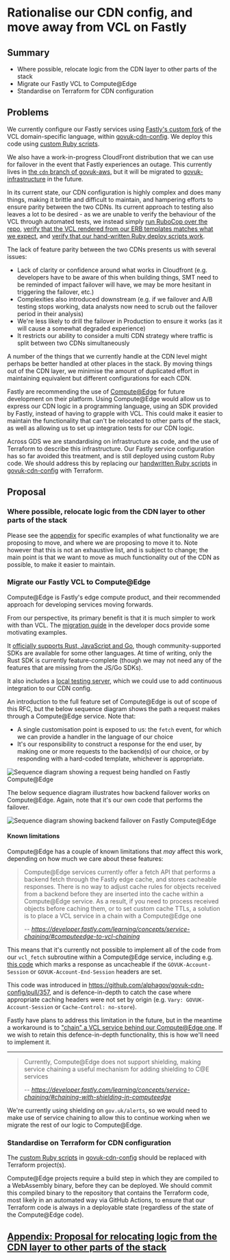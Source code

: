 # Rationalise our CDN config, and move away from VCL on Fastly

## Summary

- Where possible, relocate logic from the CDN layer to other parts of the stack
- Migrate our Fastly VCL to Compute@Edge
- Standardise on Terraform for CDN configuration

## Problems

We currently configure our Fastly services using [Fastly's custom fork](https://developer.fastly.com/learning/vcl/using/) of the VCL domain-specific language, within [govuk-cdn-config](https://github.com/alphagov/govuk-cdn-config). We deploy this code using [custom Ruby scripts](https://github.com/alphagov/govuk-cdn-config/tree/main/lib).

We also have a work-in-progress CloudFront distribution that we can use for failover in the event that Fastly experiences an outage. This currently lives in [the `cdn` branch of govuk-aws](https://github.com/alphagov/govuk-aws/tree/cdn/terraform/projects/infra-cloudfront), but it will be migrated to [govuk-infrastructure](https://github.com/alphagov/govuk-infrastructure) in the future.

In its current state, our CDN configuration is highly complex and does many things, making it brittle and difficult to maintain, and hampering efforts to ensure parity between the two CDNs. Its current approach to testing also leaves a lot to be desired - as we are unable to verify the behaviour of the VCL through automated tests, we instead simply [run RuboCop over the repo](https://github.com/alphagov/govuk-cdn-config/blob/5bff7b9d3b7ef51b493bb00e609fc714da2dc67a/Rakefile#L8), [verify that the VCL rendered from our ERB templates matches what we expect](https://github.com/alphagov/govuk-cdn-config/blob/5bff7b9d3b7ef51b493bb00e609fc714da2dc67a/spec/www_vcl_erb_spec.rb), and [verify that our hand-written Ruby deploy scripts work](https://github.com/alphagov/govuk-cdn-config/blob/5bff7b9d3b7ef51b493bb00e609fc714da2dc67a/spec/deploy_service_spec.rb).

The lack of feature parity between the two CDNs presents us with several issues:

- Lack of clarity or confidence around what works in Cloudfront (e.g. developers have to be aware of this when building things, SMT need to be reminded of impact failover will have, we may be more hesitant in triggering the failover, etc.)
- Complexities also introduced downstream (e.g. if we failover and A/B testing stops working, data analysts now need to scrub out the failover period in their analysis)
- We're less likely to drill the failover in Production to ensure it works (as it will cause a somewhat degraded experience)
- It restricts our ability to consider a multi CDN strategy where traffic is split between two CDNs simultaneously 

A number of the things that we currently handle at the CDN level might perhaps be better handled at other places in the stack. By moving things out of the CDN layer, we minimise the amount of duplicated effort in maintaining equivalent but different configurations for each CDN.

Fastly are recommending the use of [Compute@Edge](https://www.fastly.com/products/edge-compute) for future development on their platform. Using Compute@Edge would allow us to express our CDN logic in a programming language, using an SDK provided by Fastly, instead of having to grapple with VCL. This could make it easier to maintain the functionality that can't be relocated to other parts of the stack, as well as allowing us to set up integration tests for our CDN logic.

Across GDS we are standardising on infrastructure as code, and the use of Terraform to describe this infrastructure. Our Fastly service configuration has so far avoided this treatment, and is still deployed using custom Ruby code. We should address this by replacing our [handwritten Ruby scripts](https://github.com/alphagov/govuk-cdn-config/tree/main/lib) in [govuk-cdn-config](https://github.com/alphagov/govuk-cdn-config) with Terraform.

## Proposal

### Where possible, relocate logic from the CDN layer to other parts of the stack

Please see the [appendix](rfc-163/relocating-logic-from-cdn.md) for specific examples of what functionality we are proposing to move, and where we are proposing to move it to. Note however that this is not an exhaustive list, and is subject to change; the main point is that we want to move as much functionality out of the CDN as possible, to make it easier to maintain.

### Migrate our Fastly VCL to Compute@Edge

Compute@Edge is Fastly's edge compute product, and their recommended approach for developing services moving forwards.

From our perspective, its primary benefit is that it is much simpler to work with than VCL. The [migration guide](https://developer.fastly.com/learning/compute/migrate/) in the developer docs provide some motivating examples.

It [officially supports Rust, JavaScript and Go](https://developer.fastly.com/learning/compute/#choose-a-language-to-use), though community-supported SDKs are available for some other languages. At time of writing, only the Rust SDK is currently feature-complete (though we may not need any of the features that are missing from the JS/Go SDKs).

It also includes a [local testing server](https://developer.fastly.com/learning/compute/testing/#running-a-local-testing-server), which we could use to add continuous integration to our CDN config.

An introduction to the full feature set of Compute@Edge is out of scope of this RFC, but the below sequence diagram shows the path a request makes through a Compute@Edge service. Note that:

- A single customisation point is exposed to us: the `fetch` event, for which we can provide a handler in the language of our choice
- It's our responsibility to construct a response for the end user, by making one or more requests to the backend(s) of our choice, or by responding with a hard-coded template, whichever is appropriate.

![Sequence diagram showing a request being handled on Fastly Compute@Edge](rfc-163/Compute%40Edge%20sequence%20diagram.png)

The below sequence diagram illustrates how backend failover works on Compute@Edge. Again, note that it's our own code that performs the failover.

![Sequence diagram showing backend failover on Fastly Compute@Edge](rfc-163/Compute%40Edge%20backend%20failover.png)

#### Known limitations

Compute@Edge has a couple of known limitations that _may_ affect this work, depending on how much we care about these features:

> Compute@Edge services currently offer a fetch API that performs a backend fetch through the Fastly edge cache, and stores cacheable responses. There is no way to adjust cache rules for objects received from a backend before they are inserted into the cache within a Compute@Edge service. As a result, if you need to process received objects before caching them, or to set custom cache TTLs, a solution is to place a VCL service in a chain with a Compute@Edge one
>
> -- <cite>https://developer.fastly.com/learning/concepts/service-chaining/#computeedge-to-vcl-chaining</cite>

This means that it's currently not possible to implement all of the code from our `vcl_fetch` subroutine within a Compute@Edge service, including e.g. [this code](https://github.com/alphagov/govuk-cdn-config/blob/b0f104094c34c9b72c311a7aae2f04603364a1f1/vcl_templates/www.vcl.erb#L527-533) which marks a response as uncacheable if the `GOVUK-Account-Session` or `GOVUK-Account-End-Session` headers are set.

This code was introduced in https://github.com/alphagov/govuk-cdn-config/pull/357, and is defence-in-depth to catch the case where appropriate caching headers were not set by origin (e.g. `Vary: GOVUK-Account-Session` or `Cache-Control: no-store`).

Fastly have plans to address this limitation in the future, but in the meantime a workaround is to ["chain" a VCL service behind our Compute@Edge one](https://developer.fastly.com/learning/concepts/service-chaining/#computeedge-to-vcl-chaining). If we wish to retain this defence-in-depth functionality, this is how we'll need to implement it.

---

> Currently, Compute@Edge does not support shielding, making service chaining a useful mechanism for adding shielding to C@E services
>
> -- <cite>https://developer.fastly.com/learning/concepts/service-chaining/#chaining-with-shielding-in-computeedge</cite>

We're currently using shielding on `gov.uk/alerts`, so we would need to make use of service chaining to allow this to continue working when we migrate the rest of our logic to Compute@Edge.

### Standardise on Terraform for CDN configuration

The [custom Ruby scripts](https://github.com/alphagov/govuk-cdn-config/tree/main/lib) in [govuk-cdn-config](https://github.com/alphagov/govuk-cdn-config) should be replaced with Terraform project(s).

Compute@Edge projects require a build step in which they are compiled to a WebAssembly binary, before they can be deployed. We should commit this compiled binary to the repository that contains the Terraform code, most likely in an automated way via GitHub Actions, to ensure that our Terraform code is always in a deployable state (regardless of the state of the Compute@Edge code).

## [Appendix: Proposal for relocating logic from the CDN layer to other parts of the stack](rfc-163/relocating-logic-from-cdn.md)
